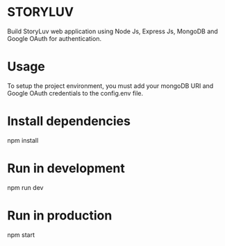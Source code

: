 # STORYLUV
Build StoryLuv web application using Node Js, Express Js, MongoDB and Google OAuth for authentication.

# Usage
To setup the project environment, you must add your mongoDB URI and Google OAuth credentials to the config.env file.

# Install dependencies
npm install

# Run in development
npm run dev

# Run in production
npm start
